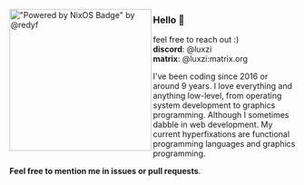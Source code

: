 <!-- markdownlint-disable MD041 MD033 -->


<img
    align="left"
    src="https://media.tenor.com/mCTZDwbh0d8AAAAi/nixos.gif"
    alt='"Powered by NixOS Badge" by @redyf'
    width="250"
/>

### Hello 👋

feel free to reach out :) <br/>
**discord**: @luxzi <br/>
**matrix**: @luxzi:matrix.org

I've been coding since 2016 or around 9 years. I love everything and anything low-level, from operating system development to graphics programming. Although I sometimes dabble in web development. My current hyperfixations are functional programming languages and graphics programming.

**Feel free to mention me in issues or pull requests**.<br/><br/>
